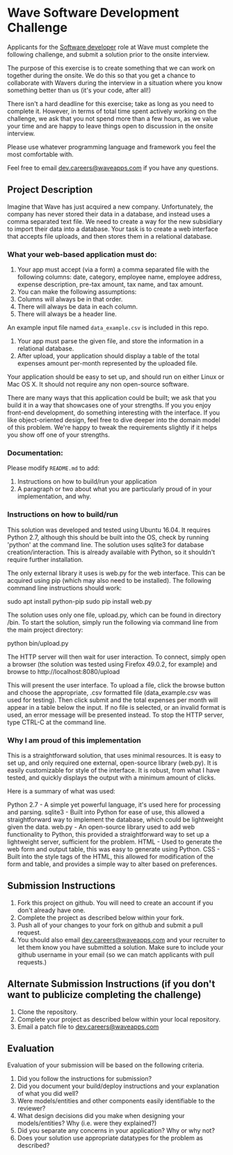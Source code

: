 # Wave Software Development Challenge
Applicants for the [Software developer](https://wave.bamboohr.co.uk/jobs/view.php?id=1) role at Wave must complete the following challenge, and submit a solution prior to the onsite interview. 

The purpose of this exercise is to create something that we can work on together during the onsite. We do this so that you get a chance to collaborate with Wavers during the interview in a situation where you know something better than us (it's your code, after all!) 

There isn't a hard deadline for this exercise; take as long as you need to complete it. However, in terms of total time spent actively working on the challenge, we ask that you not spend more than a few hours, as we value your time and are happy to leave things open to discussion in the onsite interview.

Please use whatever programming language and framework you feel the most comfortable with.

Feel free to email [dev.careers@waveapps.com](dev.careers@waveapps.com) if you have any questions.

## Project Description
Imagine that Wave has just acquired a new company. Unfortunately, the company has never stored their data in a database, and instead uses a comma separated text file. We need to create a way for the new subsidiary to import their data into a database. Your task is to create a web interface that accepts file uploads, and then stores them in a relational database.

### What your web-based application must do:

1. Your app must accept (via a form) a comma separated file with the following columns: date, category, employee name, employee address, expense description, pre-tax amount, tax name, and tax amount.
1. You can make the following assumptions:
 1. Columns will always be in that order.
 2. There will always be data in each column.
 3. There will always be a header line.

 An example input file named `data_example.csv` is included in this repo.

1. Your app must parse the given file, and store the information in a relational database.
1. After upload, your application should display a table of the total expenses amount per-month represented by the uploaded file.

Your application should be easy to set up, and should run on either Linux or Mac OS X. It should not require any non open-source software.

There are many ways that this application could be built; we ask that you build it in a way that showcases one of your strengths. If you you enjoy front-end development, do something interesting with the interface. If you like object-oriented design, feel free to dive deeper into the domain model of this problem. We're happy to tweak the requirements slightly if it helps you show off one of your strengths.

### Documentation:

Please modify `README.md` to add:

1. Instructions on how to build/run your application
1. A paragraph or two about what you are particularly proud of in your implementation, and why.

### Instructions on how to build/run

This solution was developed and tested using Ubuntu 16.04. It requires Python 2.7, although this should be built into the OS, check by running 'python' at the command line. The solution uses sqlite3 for database creation/interaction. This is already available with Python, so it shouldn't require further installation.

The only external library it uses is web.py for the web interface. This can be acquired using pip (which may also need to be installed). The following command line instructions should work:

sudo apt install python-pip
sudo pip install web.py

The solution uses only one file, upload.py, which can be found in directory /bin. To start the solution, simply run the following via command line from the main project directory:

python bin/upload.py

The HTTP server will then wait for user interaction. To connect, simply open a browser (the solution was tested using Firefox 49.0.2, for example) and browse to http://localhost:8080/upload

This will present the user interface. To upload a file, click the browse button and choose the appropriate, .csv formatted file (data_example.csv was used for testing). Then click submit and the total expenses per month will appear in a table below the input. If no file is selected, or an invalid format is used, an error message will be presented instead. To stop the HTTP server, type CTRL-C at the command line.

### Why I am proud of this implementation

This is a straightforward solution, that uses minimal resources. It is easy to set up, and only required one external, open-source library (web.py). It is easily customizable for style of the interface. It is robust, from what I have tested, and quickly displays the output with a minimum amount of clicks.

Here is a summary of what was used:

Python 2.7 - A simple yet powerful language, it's used here for processing and parsing.
sqlite3 - Built into Python for ease of use, this allowed a straightforward way to implement the database, which could be lightweight given the data.
web.py - An open-source library used to add web functionality to Python, this provided a straightforward way to set up a lightweight server, sufficient for the problem.
HTML - Used to generate the web form and output table, this was easy to generate using Python.
CSS - Built into the style tags of the HTML, this allowed for modification of the form and table, and provides a simple way to alter based on preferences.

## Submission Instructions

1. Fork this project on github. You will need to create an account if you don't already have one.
1. Complete the project as described below within your fork.
1. Push all of your changes to your fork on github and submit a pull request. 
1. You should also email [dev.careers@waveapps.com](dev.careers@waveapps.com) and your recruiter to let them know you have submitted a solution. Make sure to include your github username in your email (so we can match applicants with pull requests.)

## Alternate Submission Instructions (if you don't want to publicize completing the challenge)
1. Clone the repository.
1. Complete your project as described below within your local repository.
1. Email a patch file to [dev.careers@waveapps.com](dev.careers@waveapps.com)

## Evaluation
Evaluation of your submission will be based on the following criteria. 

1. Did you follow the instructions for submission? 
1. Did you document your build/deploy instructions and your explanation of what you did well?
1. Were models/entities and other components easily identifiable to the reviewer? 
1. What design decisions did you make when designing your models/entities? Why (i.e. were they explained?)
1. Did you separate any concerns in your application? Why or why not?
1. Does your solution use appropriate datatypes for the problem as described? 
